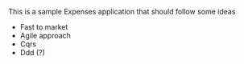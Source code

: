This is a sample Expenses application that should follow some ideas
* Fast to market
* Agile approach
* Cqrs
* Ddd (?)

